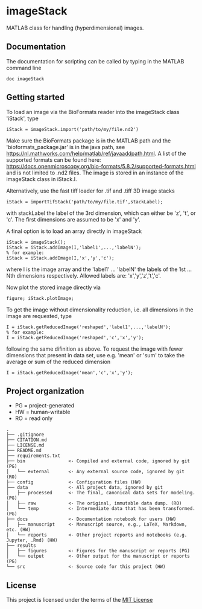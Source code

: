 # imageStack

MATLAB class for handling (hyperdimensional) images.

## Documentation

The documentation for scripting can be called by typing in the MATLAB command line
```
doc imageStack
```

## Getting started

To load an image via the BioFormats reader into the imageStack class 'iStack', type 
```
iStack = imageStack.import('path/to/my/file.nd2')
```
Make sure the BioFormats package is in the MATLAB path and the 'bioformats_package.jar' is in the java path, see https://nl.mathworks.com/help/matlab/ref/javaaddpath.html. A list of the supported formats can be found here: https://docs.openmicroscopy.org/bio-formats/5.8.2/supported-formats.html and is not limited to .nd2 files.
The image is stored in an instance of the imageStack class in iStack.I. 

Alternatively, use the fast tiff loader for .tif and .tiff 3D image stacks
```
iStack = importTifStack('path/to/my/file.tif',stackLabel);
```
with stackLabel the label of the 3rd dimension, which can either be 'z', 't', or 'c'. The first dimensions are assumed to be 'x' and 'y'.

A final option is to load an array directly in imageStack
```
iStack = imageStack();
iStack = iStack.addImage(I,'label1',...,'labelN');
% for example:
iStack = iStack.addImage(I,'x','y','c');
```
where I is the image array and the 'label1' ... 'labelN' the labels of the 1st ... Nth dimensions respectively. Allowed labels are: 'x','y','z','t','c'.

Now plot the stored image directly via 
```
figure; iStack.plotImage;
```

To get the image without dimensionality reduction, i.e. all dimensions in the image are requested, type
```
I = iStack.getReducedImage('reshaped','label1',...,'labelN');
% for example:
I = iStack.getReducedImage('reshaped','c','x','y');
```
following the same difinition as above. To request the image with fewer dimensions that present in data set, use e.g. 'mean' or 'sum' to take the average or sum of the reduced dimension
```
I = iStack.getReducedImage('mean','c','x','y');
```

## Project organization
- PG = project-generated
- HW = human-writable
- RO = read only
```
.
├── .gitignore
├── CITATION.md
├── LICENSE.md
├── README.md
├── requirements.txt
├── bin                <- Compiled and external code, ignored by git (PG)
│   └── external       <- Any external source code, ignored by git (RO)
├── config             <- Configuration files (HW)
├── data               <- All project data, ignored by git
│   ├── processed      <- The final, canonical data sets for modeling. (PG)
│   ├── raw            <- The original, immutable data dump. (RO)
│   └── temp           <- Intermediate data that has been transformed. (PG)
├── docs               <- Documentation notebook for users (HW)
│   ├── manuscript     <- Manuscript source, e.g., LaTeX, Markdown, etc. (HW)
│   └── reports        <- Other project reports and notebooks (e.g. Jupyter, .Rmd) (HW)
├── results
│   ├── figures        <- Figures for the manuscript or reports (PG)
│   └── output         <- Other output for the manuscript or reports (PG)
└── src                <- Source code for this project (HW)

```


## License

This project is licensed under the terms of the [MIT License](/LICENSE.md)
